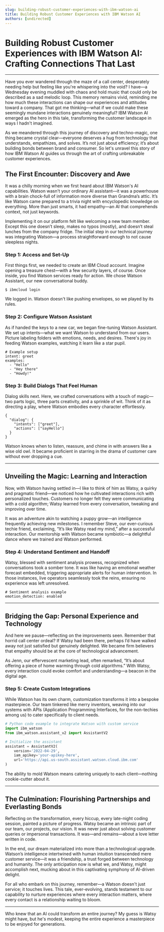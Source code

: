```yaml
---
slug: building-robust-customer-experiences-with-ibm-watson-ai
title: Building Robust Customer Experiences with IBM Watson AI
authors: [undirected]
---
```



# Building Robust Customer Experiences with IBM Watson AI: Crafting Connections That Last

---

Have you ever wandered through the maze of a call center, desperately needing help but feeling like you're whispering into the void? I have—a Wednesday evening muddled with chaos and hold music that could only be described as a sad melodic loop. This memory remains vivid, reminding me how much these interactions can shape our experiences and attitudes toward a company. That got me thinking—what if we could make these seemingly mundane interactions genuinely meaningful? IBM Watson AI emerged as the hero in this tale, transforming the customer landscape in ways I hadn't imagined.

As we meandered through this journey of discovery and techno-magic, one thing became crystal clear—everyone deserves a hug from technology that understands, empathizes, and solves. It’s not just about efficiency; it’s about building bonds between brand and consumer. So let's unravel this story of how IBM Watson AI guides us through the art of crafting unbreakable customer experiences.

## The First Encounter: Discovery and Awe

It was a chilly morning when we first heard about IBM Watson's AI capabilities. Watson wasn't your ordinary AI assistant—it was a powerhouse with a brain chock-full of information more diverse than Grandma’s attic. It’s like Watson came prepared to a trivia night with encyclopedic knowledge on everything. More than just smarts, it had empathy—an AI that comprehends context, not just keywords. 

Implementing it on our platform felt like welcoming a new team member. Except this one doesn’t sleep, makes no typos (mostly), and doesn’t steal lunches from the company fridge. The initial step in our technical journey was integrating Watson—a process straightforward enough to not cause sleepless nights.

### Step 1: Access and Set-Up

First things first, we needed to create an IBM Cloud account. Imagine opening a treasure chest—with a few security layers, of course. Once inside, you find Watson services ready for action. We chose Watson Assistant, our new conversational buddy.

```shell
$ ibmcloud login
```

We logged in. Watson doesn't like pushing envelopes, so we played by its rules.

### Step 2: Configure Watson Assistant

As if handed the keys to a new car, we began fine-tuning Watson Assistant. We set up intents—what we want Watson to understand from our users. Picture labeling folders with emotions, needs, and desires. There's joy in feeding Watson examples, watching it learn like a star pupil.

```shell
# Example setup
intent: greet
examples:
  - "Hello"
  - "Hey there"
  - "Howdy!"
```

### Step 3: Build Dialogs That Feel Human

Dialog skills next. Here, we crafted conversations with a touch of magic—two parts logic, three parts creativity, and a sprinkle of wit. Think of it as directing a play, where Watson embodies every character effortlessly.

```shell
{
  "dialog": {
    "intents": ["greet"],
    "actions": ["sayHello"]
  }
}
```

Watson knows when to listen, reassure, and chime in with answers like a wise old owl. It became proficient in starring in the drama of customer care without ever dropping a cue.

---

## Unveiling the Magic: Learning and Interaction

Now, with Watson having settled in—I like to think of him as Watsy, a quirky and pragmatic friend—we noticed how he cultivated interactions rich with personalized touches. Customers no longer felt they were communicating with a cold algorithm; Watsy learned from every conversation, tweaking and improving over time.

It was an adventure akin to watching a puppy grow—an intelligence frequently achieving new milestones. I remember Steve, our ever-curious techie friend, exclaiming, “It’s like Watsy read my mind,” after a successful interaction. Our mentorship with Watson became symbiotic—a delightful dance where we trained and Watson performed.

### Step 4: Understand Sentiment and Handoff

Watsy, blessed with sentiment analysis prowess, recognized when conversations took a somber tone. It was like having an emotional weather forecast embedded, triggering appropriate alerts for human intervention. In those instances, live operators seamlessly took the reins, ensuring no experience was left unresolved.

```shell
# Sentiment analysis example
emotion_detection: enabled
```

---

## Bridging the Gap: Personal Experience and Technology

And here we pause—reflecting on the improvements seen. Remember that horrid call center ordeal? If Watsy had been there, perhaps I’d have walked away not just satisfied but genuinely delighted. We became firm believers that empathy should be at the core of technological advancement.

As Jenn, our effervescent marketing lead, often remarked, “It’s about offering a piece of home warming through cold algorithms.” With Watsy, every interaction could evoke comfort and understanding—a beacon in the digital age.

### Step 5: Create Custom Integrations

While Watson has its own charm, customization transforms it into a bespoke masterpiece. Our team tinkered like merry inventors, weaving into our systems with APIs (Application Programming Interfaces, for the non-techies among us) to cater specifically to client needs.

```python
# Python code example to integrate Watson with custom service
import ibm_watson
from ibm_watson.assistant_v2 import AssistantV2

# Initialize the assistant
assistant = AssistantV2(
    version='2022-04-29',
    iam_apikey='your-apikey-here',
    url='https://api.us-south.assistant.watson.cloud.ibm.com'
)
```

The ability to mold Watson means catering uniquely to each client—nothing cookie-cutter about it.

---

## The Culmination: Flourishing Partnerships and Everlasting Bonds

Reflecting on the transformation, every hiccup, every late-night coding session, painted a picture of progress. Watsy became an intrinsic part of our team, our projects, our vision. It was never just about solving customer queries or impersonal transactions. It was—and remains—about a love letter written in code.

In the end, our dream materialized into more than a technological upgrade. Watson’s intelligence intertwined with human intuition transcended mere customer service—it was a friendship, a trust forged between technology and humanity. The only anticipation now is what we, and Watsy, might accomplish next, mucking about in this captivating symphony of AI-driven delight.

For all who embark on this journey, remember—a Watson doesn't just service; it touches lives. This tale, ever-evolving, stands testament to our capability to nurture experiences where every interaction matters, where every contact is a relationship waiting to bloom.

---

Who knew that an AI could transform an entire journey? My guess is Watsy might have, but he's modest, keeping the entire experience a masterpiece to be enjoyed for generations.